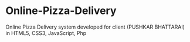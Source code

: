 # Online-Pizza-Delivery
Online Pizza Delivery system developed for client (PUSHKAR BHATTARAI) in HTML5, CSS3, JavaScript, Php
